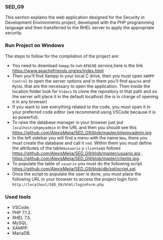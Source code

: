 ### SED_G9

This section explains the web application designed for the Security in Development Environments project, developed with the PHP programming language and then transferred to the RHEL server to apply the appropriate security.

### Run Project on Windows

The steps to follow for the compilation of the project are:
- You need to download ```Xampp``` to run ```APACHE``` service,here is the link https://www.apachefriends.org/es/index.html
- Then you'll find Xampp in your local C drive, then you must open ```XAMPP Control``` to open the server options and in them you'll find ```Apache``` and ```MySQL``` that are the necessary to open the application. Then inside the location folder look for ```htdocs``` to clone the repository in that path and so the server will place it in the default localhost (he is in charge of opening it in any browser)
- If you want to see everything related to the code, you must open it in your preferred code editor (we recommend using VSCode because it is so powerful).
- To raise the database manager in your browser just put ```localhost/phpmyadmin``` in the URL and then you should see this  https://github.com/AlexisMejia/SED_G9/blob/master/phpmyadmin.jpg 
- In the left sidebar you will find a menu with the name `New`, there you must create the database and call it ```sed```. Within them you must define the attributes of the tables```usuario``` y ```cliente```as follows https://github.com/AlexisMejia/SED_G9/blob/master/usuario.jpg , https://github.com/AlexisMejia/SED_G9/blob/master/cliente.jpg.
- To populate the table of ```usuario``` you must do the following script https://github.com/AlexisMejia/SED_G9/blob/db/sql/script.sql.
- Once the script to populate the user is done, you must place the following URL in your browser to access the project login form ```http://localhost/SED_G9/html/loginForm.php```

### Used tools
- VSCode.
-  PHP 7.1.3.
- RHEL 7.5.
- MySQL.
- XAMPP.
- MariaDB.

